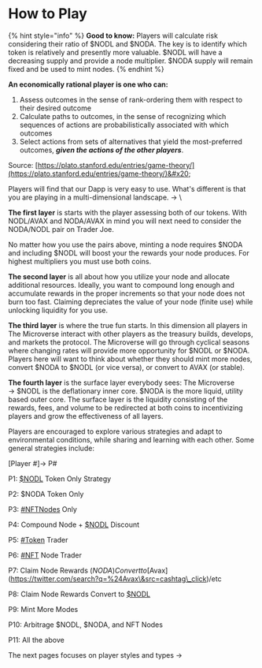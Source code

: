 # How to Play

{% hint style="info" %}
**Good to know:** Players will calculate risk considering their ratio of $NODL and $NODA. The key is to identify which token is relatively and presently more valuable. $NODL will have a decreasing supply and provide a node multiplier. $NODA supply will remain fixed and be used to mint nodes.&#x20;
{% endhint %}

**An economically rational player is one who can:**

1. Assess outcomes in the sense of rank-ordering them with respect to their desired outcome
2. Calculate paths to outcomes, in the sense of recognizing which sequences of actions are probabilistically associated with which outcomes
3. Select actions from sets of alternatives that yield the most-preferred outcomes, _**given the actions of the other players**_.

Source: [https://plato.stanford.edu/entries/game-theory/](https://plato.stanford.edu/entries/game-theory/)&#x20;

Players will find that our Dapp is very easy to use. What's different is that you are playing in a multi-dimensional landscape. -> \


**The first layer** is starts with the player assessing both of our tokens. With NODL/AVAX and NODA/AVAX in mind you will next need to consider the NODA/NODL pair on Trader Joe.&#x20;

No matter how you use the pairs above, minting a node requires $NODA and including $NODL will boost your the rewards your node produces. For highest multipliers you must use both coins.&#x20;

**The second layer** is all about how you utilize your node and allocate additional resources. Ideally, you want to compound long enough and accumulate rewards in the proper increments so that your node does not burn too fast. Claiming depreciates the value of your node (finite use) while unlocking liquidity for you use. &#x20;

**The third layer** is where the true fun starts. In this dimension all players in The Microverse interact with other players as the treasury builds, develops, and markets the protocol. The Microverse will go through cyclical seasons where changing rates will provide more opportunity for $NODL or $NODA. Players here will want to think about whether they should mint more nodes, convert $NODA to $NODL (or vice versa), or convert to AVAX (or stable).&#x20;

&#x20;**The fourth layer** is the surface layer everybody sees: The Microverse \
\-> $NODL is the deflationary inner core. $NODA is the more liquid, utility based outer core. The surface layer is the liquidity consisting of the rewards, fees, and volume to be redirected at both coins to incentivizing players and grow the effectiveness of all layers.&#x20;



Players are encouraged to explore various strategies and adapt to environmental conditions, while sharing and learning with each other. Some general strategies include: &#x20;

\[Player #]-> P#

P1: [$NODL](https://twitter.com/search?q=%24NODL\&src=cashtag\_click) Token Only Strategy&#x20;

P2: $NODA Token Only&#x20;

P3: [#NFTNodes](https://twitter.com/hashtag/NFTNodes?src=hashtag\_click) Only&#x20;

P4: Compound Node + [$NODL](https://twitter.com/search?q=%24NODL\&src=cashtag\_click) Discount&#x20;

P5: [#Token](https://twitter.com/hashtag/Token?src=hashtag\_click) Trader&#x20;

P6: [#NFT](https://twitter.com/hashtag/NFT?src=hashtag\_click) Node Trader&#x20;

P7: Claim Node Rewards ($NODA) Convert to [$Avax](https://twitter.com/search?q=%24Avax\&src=cashtag\_click)/etc&#x20;

P8: Claim Node Rewards Convert to [$NODL](https://twitter.com/search?q=%24NODL\&src=cashtag\_click)&#x20;

P9: Mint More Modes&#x20;

P10: Arbitrage $NODL, $NODA, and NFT Nodes

P11: All the above

&#x20;

The next pages focuses on player styles and types ->&#x20;



